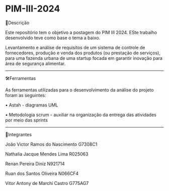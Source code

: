 # PIM-III-2024
📌Descrição

Este repositório tem o objetivo a postagem do PIM III 2024. ESte trabalho desenvolvido teve como base o tema a baixo.

Levantamento e análise de requisitos de um sistema de controle de fornecedores, produção e venda dos produtos (ou prestação de serviços), para uma fazenda urbana de uma startup focada em garantir inovação para área de segurança alimentar.

-----

🛠️Ferramentas

As ferramentas utilizadas para o desenvolvimento da análise do projeto foram as seguintes: 

• Astah - diagramas UML 

• Metodologia scrum - auxiliar na organização da entrega das atividades por meio das sprints

-----

🔗Integrantes

João Victor Ramos do Nascimento G7308C1

Nathalia Jacque Mendes Lima R025063

Renan Pereira Diniz N921714

Ruan dos Santos Oliveira N066CF4

Vitor Antony de Marchi Castro G775AG7
